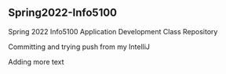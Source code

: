 ## Spring2022-Info5100
Spring 2022 Info5100 Application Development Class Repository

Committing and trying push from my IntelliJ

Adding more text